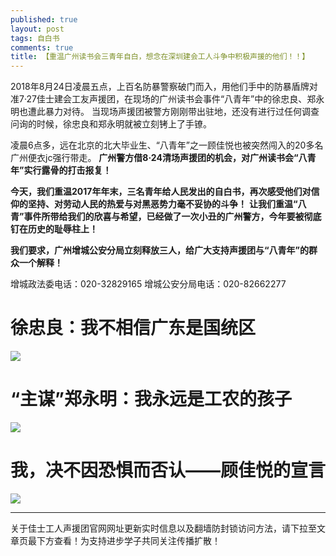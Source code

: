 ```yaml
---
published: true
layout: post
tags: 自白书
comments: true
title: 【重温广州读书会三青年自白，想念在深圳建会工人斗争中积极声援的他们！！】
---
```


2018年8月24日凌晨五点，上百名防暴警察破门而入，用他们手中的防暴盾牌对准7·27佳士建会工友声援团，在现场的广州读书会事件“八青年”中的徐忠良、郑永明也遭此暴力对待。
当现场声援团被警方刚刚带出驻地，还没有进行过任何调查问询的时候，徐忠良和郑永明就被立刻铐上了手镣。

凌晨6点多，远在北京的北大毕业生、“八青年”之一顾佳悦也被突然闯入的20多名广州便衣jc强行带走。
**广州警方借8·24清场声援团的机会，对广州读书会“八青年”实行露骨的打击报复！**

**今天，我们重温2017年年末，三名青年给人民发出的自白书，再次感受他们对信仰的坚持、对劳动人民的热爱与对黑恶势力毫不妥协的斗争！**
**让我们重温“八青”事件所带给我们的欣喜与希望，已经做了一次小丑的广州警方，今年要被彻底钉在历史的耻辱柱上！**

**我们要求，广州增城公安分局立刻释放三人，给广大支持声援团与“八青年”的群众一个解释！**

增城政法委电话：020-32829165
增城公安分局电话：020-82662277

# 徐忠良：我不相信广东是国统区

![](https://ae01.alicdn.com/kf/HTB1FKQruH3nBKNjSZFM761USFXae.png)

# “主谋”郑永明：我永远是工农的孩子

![](https://ww3.sinaimg.cn/large/005YhI8igy1fuu0qnwx8ej30k0amkb29)

# 我，决不因恐惧而否认——顾佳悦的宣言

![](https://s1.ax1x.com/2018/09/01/Pvvo9K.png)

---
关于佳士工人声援团官网网址更新实时信息以及翻墙防封锁访问方法，请下拉至文章页最下方查看！为支持进步学子共同关注传播扩散！
